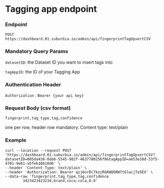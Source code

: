 # Tagging app endpoint

### Endpoint
`POST https://dashboard.01.suburbia.io/admin/api/fingerprintTagUpsertCSV`

### Mandatory Query Params
`datasetID`: the Dataset ID you want to insert tags into

`tagAppID`: the ID of your Tagging App

### Authentication Header

`Authorization` : `Bearer {your api key}`

### Request Body (csv format)
`fingerprint,tag_type,tag,confidence`

one per row, header row mandatory. Content type: text/plain

### Example

```
curl --location --request POST 'https://dashboard.01.suburbia.io/admin/api/fingerprintTagUpsertCSV?datasetID=005da436-0ab6-5545-982f-4637780256f0&tagAppID=ae53e18d-33f5-4701-9e61-a5feb10b10d6' \
--header 'Content-Type: text/plain' \
--header 'Authorization: Bearer qzj6orDc7kojRGKWQ6RW7tGlwcjTe5EX' \
--data-raw 'fingerprint,tag_type,tag,confidence
	    3423423423234,brand,coca-cola,0.9'
```
